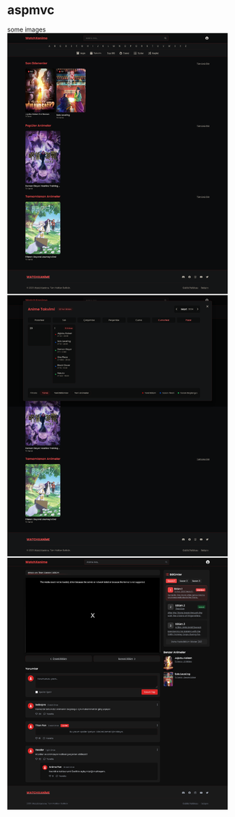 # aspmvc
some images
![Ekran Görüntüsü](https://github.com/ccemyurtsever/aspmvc/blob/main/Screenshots/1.png?raw=true)
![Ekran Görüntüsü](https://github.com/ccemyurtsever/aspmvc/blob/main/Screenshots/2.png?raw=true)
![Ekran Görüntüsü](https://github.com/ccemyurtsever/aspmvc/blob/main/Screenshots/3.png?raw=true)
